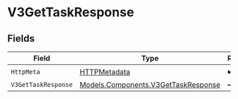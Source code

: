 # V3GetTaskResponse


## Fields

| Field                                                                               | Type                                                                                | Required                                                                            | Description                                                                         |
| ----------------------------------------------------------------------------------- | ----------------------------------------------------------------------------------- | ----------------------------------------------------------------------------------- | ----------------------------------------------------------------------------------- |
| `HttpMeta`                                                                          | [HTTPMetadata](../../Models/Components/HTTPMetadata.md)                             | :heavy_check_mark:                                                                  | N/A                                                                                 |
| `V3GetTaskResponse`                                                                 | [Models.Components.V3GetTaskResponse](../../Models/Components/V3GetTaskResponse.md) | :heavy_minus_sign:                                                                  | OK                                                                                  |